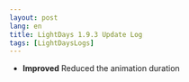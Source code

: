 ```yaml
---
layout: post
lang: en
title: LightDays 1.9.3 Update Log
tags: [LightDaysLogs]
---
```

- **Improved** Reduced the animation duration